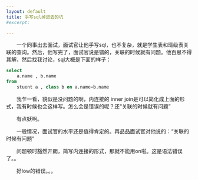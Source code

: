 ```yaml
---
layout: default
title: 手写sql掉进去的坑
#excerpt: 

---
```


　　一个同事出去面试，面试官让他手写sql，也不复杂，就是学生表和班级表关联的查询。然后，他写完了，面试官说是错的，关联的时候就有问题。他百思不得其解，然后找我讨论，sql大概是下面的样子：

```sql
select
    a.name , b.name
from
    stuent a , class b on a.name=b.name
```

　　我乍一看，貌似是没问题的啊，内连接的 inner join是可以简化成上面的形式，我有时候也会这样写。怎么会是错误的呢？还“关联的时候就有问题”

　　有点妖啊。

　　一般情况，面试官的水平还是值得肯定的。再品品面试官对他说的：“关联的时候有问题”

　　问题顿时豁然开朗，简写内连接的形式，那就不能用on啦。这是语法错误了。。



　　好low的错误。。。